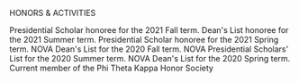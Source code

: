 HONORS & ACTIVITIES

Presidential Scholar honoree for the 2021 Fall term.
Dean's List honoree for the 2021 Summer term.
Presidential Scholar honoree for the 2021 Spring term.
NOVA Dean's List for the 2020 Fall term.
NOVA Presidential Scholars' List for the 2020 Summer term.
NOVA Dean's List for the 2020 Spring term.
Current member of the Phi Theta Kappa Honor Society
